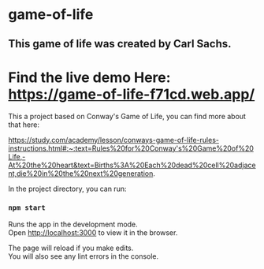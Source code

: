 # game-of-life

## This game of life was created by Carl Sachs.

# Find the live demo Here: https://game-of-life-f71cd.web.app/

This a project based on Conway's Game of Life, you can find more about that here:

https://study.com/academy/lesson/conways-game-of-life-rules-instructions.html#:~:text=Rules%20for%20Conway's%20Game%20of%20Life,-At%20the%20heart&text=Births%3A%20Each%20dead%20cell%20adjacent,die%20in%20the%20next%20generation.

In the project directory, you can run:

### `npm start`

Runs the app in the development mode.<br />
Open [http://localhost:3000](http://localhost:3000) to view it in the browser.

The page will reload if you make edits.<br />
You will also see any lint errors in the console.

